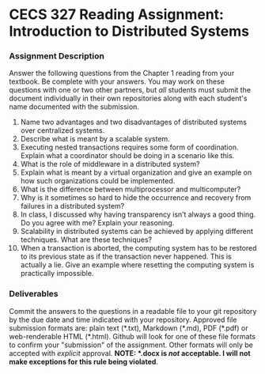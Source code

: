 # CECS 327 Reading Assignment: Introduction to Distributed Systems

### Assignment Description
Answer the following questions from the Chapter 1 reading from your textbook. Be complete with your answers. You may work on these questions with one or two other partners, but *all* students must submit the document individually in their own repositories along with each student's name documented with the submission.

1. Name two advantages and two disadvantages of distributed systems over centralized systems.
2. Describe what is meant by a scalable system.
3. Executing nested transactions requires some form of coordination. Explain what a coordinator should be doing in a scenario like this.
4. What is the role of middleware in a distributed system?
5. Explain what is meant by a virtual organization and give an example on how such organizations could be implemented.
6. What is the difference between multiprocessor and multicomputer?
7. Why is it sometimes so hard to hide the occurrence and recovery from failures in a distributed system?
8. In class, I discussed why having transparency isn’t always a good thing. Do you agree with me? Explain your reasoning.
9. Scalability in distributed systems can be achieved by applying different techniques. What are these techniques?
10. When a transaction is aborted, the computing system has to be restored to its previous state as if the transaction never happened. This is actually a lie. Give an example where resetting the computing system is practically impossible.

### Deliverables
Commit the answers to the questions in a readable file to your git repository by the due date and time indicated with your repository. Approved file submission formats are: plain text (\*.txt), Markdown (\*.md), PDF (\*.pdf) or web-renderable HTML (\*.html). Github will look for one of these file formats to confirm your "submission" of the assignment. Other formats will only be accepted with *explicit* approval. **NOTE: \*.docx is *not* acceptable. I will not make exceptions for this rule being violated**.
